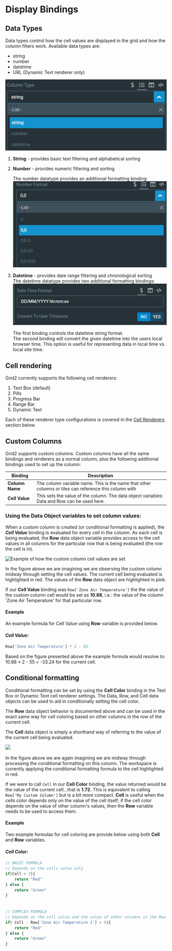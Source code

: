 # Display Bindings

## Data Types

Data types control how the cell values are displayed in the grid and how the column filters work. Available data types are:

* string
* number
* datetime
* URL (Dynamic Text renderer only)

![](<../../.gitbook/assets/image (46) (1).png>)

1. **String** - provides basic text filtering and alphabetical sorting
2.  **Number** - provides numeric filtering and sorting

    The number datatype provides an additional formatting binding:\
    ![](<../../.gitbook/assets/image (51) (1).png>)
3.  **Datetime** - provides date range filtering and chronological sorting\
    The datetime datatype provides two additional formatting bindings:\
    ![](<../../.gitbook/assets/image (34).png>)

    The first binding controls the datetime string format.\
    The second binding will convert the given datetime into the users local browser time.  This option is useful for representing data in local time vs. local site time.

## Cell rendering

Grid2 currently supports the following cell renderers:

1. Text Box (default)
2. Pills
3. Progress Bar
4. Range Bar
5. Dynamic Text

Each of these renderer type configurations is covered in the [Cell Renderers](./#cell-renderers) section below.

## Custom Columns

Grid2 supports custom columns. Custom columns have all the same bindings and renderers as a normal column, plus the following additional bindings used to set up the column:

| Binding         | Description                                                                                           |
| --------------- | ----------------------------------------------------------------------------------------------------- |
| **Column Name** | The column variable name. This is the name that other columns or tiles can reference this column with |
| **Cell Value**  | This sets the value of the column. The data object variables: Data and Row can be used here.          |

### Using the Data Object variables to set column values:

When a custom column is created (or conditional formatting is applied), the _**Cell Value**_ binding is evaluated for every cell in the column. As each cell is being evaluated, the **Row** data object variable provides access to the cell values in all columns for the particular row that is being evaluated (the row the cell is in).

![Example of how the custom column cell values are set](../../.gitbook/assets/custom\_column.png)

In the figure above we are imagining we are observing the custom column midway through setting the cell values. The current cell being evaluated is highlighted in red. The values of the **Row** data object are highlighted in pink.

If our **Cell Value** binding was `Row['Zone Air Temperature']` the the value of the custom column cell would be set as **10.88**, i.e.: the value of the column 'Zone Air Temperature' for that particular row.

#### Example

An example formula for Cell Value using **Row** variable is provided below.

#### &#x20;_Cell Value:_

```javascript
Row['Zone Air Temperature'] * 2 - 55 
```

Based on the figure presented above the example formula would resolve to:  10.88 \* 2 - 55 =  -33.24 for the current cell.

## Conditional formatting

Conditional formatting can be set by using the **Cell Color** binding in the Text Box or Dynamic Text cell renderer settings. The Data, Row, and Cell data objects can be used to aid in conditionally setting the cell color.

The **Row** data object behavior is documented above and can be used in the exact same way for cell coloring based on other columns in the row of the current cell.

The **Cell** data object is simply a shorthand way of referring to the value of the current cell being evaluated.

![](../../.gitbook/assets/conditonal\_formatting.png)

In the figure above we are again imagining we are midway through processing the conditional formatting on this column. The workspace is currently applying the conditional formatting formula to the cell highlighted in red.

If we were to call `Cell` in our **Cell Color** binding, the value returned would be the value of the current cell...that is **1.72.** This is equivalent to calling `Row['My Custom Column']` but is a bit more compact. **Cell** is useful when the cells color depends only on the value of the cell itself; if the cell color depends on the value of other column's values, then the **Row** variable needs to be used to access them.

#### Example

Two example formulas for cell coloring are provide below using both **Cell** and **Row** variables.

#### &#x20;_Cell Color:_

```javascript
// BASIC FORMULA
// Depends on the cells value only
if(Cell > 7){
    return "Red"
} else {
    return "Green"
}


// COMPLEX FORMULA
// Depends on the cell value and the value of other columns in the Row
if( Cell - Row['Zone Air Temperature 2'] > 5){
    return "Red"
} else {
    return "Green"
}
```
